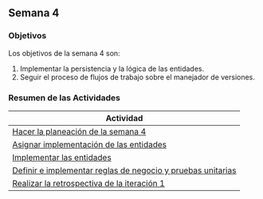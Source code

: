 ## Semana 4

### Objetivos

Los objetivos de la semana 4 son:

1. Implementar la persistencia y la lógica de las entidades.
2. Seguir el proceso de flujos de trabajo sobre el manejador de versiones.

### Resumen de las Actividades

| Actividad                                                                                      |
| ---------------------------------------------------------------------------------------------- |
| [Hacer la planeación de la semana 4](s4_syp.md)               |
| [Asignar implementación de las entidades](s4_asignar.md) |
| [Implementar las entidades](s4_persistencia.md) |
| [Definir e implementar reglas de negocio y pruebas unitarias](s4_logica.md) |
| [Realizar la retrospectiva de la iteración 1](s4_retrospectiva.md) |

